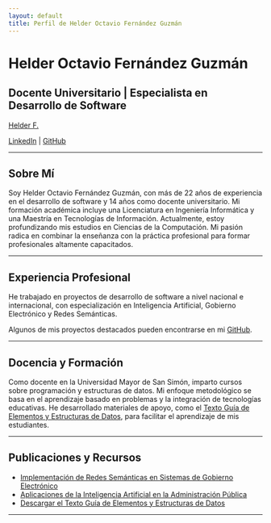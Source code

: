 ```yaml
---
layout: default
title: Perfil de Helder Octavio Fernández Guzmán
---
```


# Helder Octavio Fernández Guzmán
## Docente Universitario | Especialista en Desarrollo de Software

<div class="badge-base LI-profile-badge" data-locale="en_US" data-size="medium" data-theme="dark" data-type="VERTICAL" data-vanity="helderfernandez" data-version="v1"><a class="badge-base__link LI-simple-link" href="https://bo.linkedin.com/in/helderfernandez?trk=profile-badge">Helder F.</a></div>
             

[LinkedIn](https://www.linkedin.com/in/helderfernandez/) | [GitHub](https://github.com/TU_GITHUB)

---

## Sobre Mí

Soy Helder Octavio Fernández Guzmán, con más de 22 años de experiencia en el desarrollo de software y 14 años como docente universitario. Mi formación académica incluye una Licenciatura en Ingeniería Informática y una Maestría en Tecnologías de Información. Actualmente, estoy profundizando mis estudios en Ciencias de la Computación. Mi pasión radica en combinar la enseñanza con la práctica profesional para formar profesionales altamente capacitados.

---

## Experiencia Profesional

He trabajado en proyectos de desarrollo de software a nivel nacional e internacional, con especialización en Inteligencia Artificial, Gobierno Electrónico y Redes Semánticas.

Algunos de mis proyectos destacados pueden encontrarse en mi [GitHub](https://github.com/TU_GITHUB).

---

## Docencia y Formación

Como docente en la Universidad Mayor de San Simón, imparto cursos sobre programación y estructuras de datos. Mi enfoque metodológico se basa en el aprendizaje basado en problemas y la integración de tecnologías educativas. He desarrollado materiales de apoyo, como el [Texto Guía de Elementos y Estructuras de Datos](#), para facilitar el aprendizaje de mis estudiantes.

---

## Publicaciones y Recursos

- [Implementación de Redes Semánticas en Sistemas de Gobierno Electrónico](#)
- [Aplicaciones de la Inteligencia Artificial en la Administración Pública](#)
- [Descargar el Texto Guía de Elementos y Estructuras de Datos](./mnt/data/Texto_Guia___Elementos_y_Estructuras_de_Datos.pdf)

---
